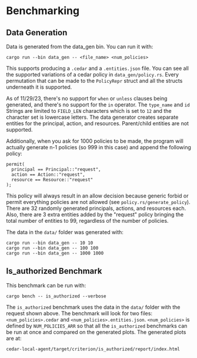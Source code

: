 # Benchmarking

## Data Generation

Data is generated from the data_gen bin. You can run it with:

```
cargo run --bin data_gen -- <file_name> <num_policies>
```

This supports producing a `.cedar` and a `.entities.json` file. You can see all the supported variations of a cedar policy in `data_gen/policy.rs`. 
Every permutation that can be made to the `PolicyRepr` struct and all the structs underneath it is supported. 

As of 11/29/23, there's no support for `when` or `unless` clauses being generated, and there's no support for the `in` operator. 
The `type_name` and `id` Strings are limited to `FIELD_LEN` characters which is set to `12` and the character set is lowercase letters.
The data generator creates separate entities for the principal, action, and resources. Parent/child entities are not supported. 

Additionally, when you ask for 1000 policies to be made, the program will actually generate n-1 policies (so 999 in this case) and append the following policy:

```
permit(
  principal == Principal::"request",
  action == Action::"request",
  resource == Resource::"request"
);
```

This policy will always result in an allow decision because generic forbid or permit everything policies are not allowed (see `policy.rs/generate_policy`). 
There are 32 randomly generated principals, actions, and resources each. 
Also, there are 3 extra entities added by the "request" policy bringing the total number of entities to 99, regardless of the number of policies. 

The data in the `data/` folder was generated with:

```
cargo run --bin data_gen -- 10 10
cargo run --bin data_gen -- 100 100
cargo run --bin data_gen -- 1000 1000
```

## Is_authorized Benchmark

This benchmark can be run with:
```
cargo bench -- is_authorized --verbose
```

The `is_authorized` benchmark uses the data in the `data/` folder with the request shown above. 
The benchmark will look for two files: `<num_policies>.cedar` and `<num_policies>.entities.json`.
`<num_policies>` is defined by `NUM_POLICIES_ARR` so that all the `is_authorized` benchmarks can be run at once and compared on the generated plots.
The generated plots are at:

```
cedar-local-agent/target/criterion/is_authorized/report/index.html
```

